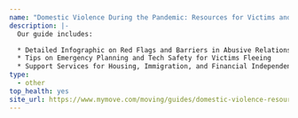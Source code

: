 ```yaml
---
name: "Domestic Violence During the Pandemic: Resources for Victims and Survivors"
description: |-
  Our guide includes:

  * Detailed Infographic on Red Flags and Barriers in Abusive Relationships
  * Tips on Emergency Planning and Tech Safety for Victims Fleeing
  * Support Services for Housing, Immigration, and Financial Independence
type:
  - other
top_health: yes
site_url: https://www.mymove.com/moving/guides/domestic-violence-resources
---
```

